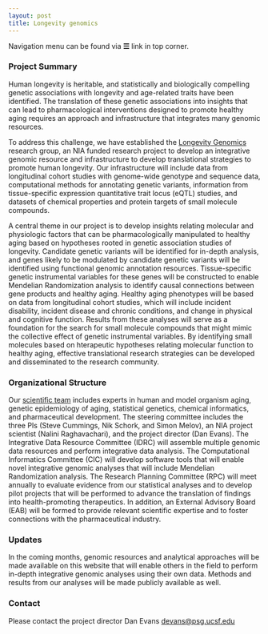 ```yaml
---
layout: post
title: Longevity genomics
---
```


Navigation menu can be found via **☰** link in top corner.

### Project Summary

Human longevity is heritable, and statistically and biologically compelling genetic associations with longevity and age-related traits have been identified.  The translation of these genetic associations into insights that can lead to pharmacological interventions designed to promote healthy aging requires an approach and infrastructure that integrates many genomic resources. 

To address this challenge, we have established the [Longevity Genomics](http://DanielEvansLab.github.io) research group, an NIA funded research project to develop an integrative genomic resource and infrastructure to develop translational strategies to promote human longevity. Our infrastructure will include data from longitudinal cohort studies with genome-wide genotype and sequence data, computational methods for annotating genetic variants, information from tissue-specific expression quantitative trait locus (eQTL) studies, and datasets of chemical properties and protein targets of small molecule compounds. 

A central theme in our project is to develop insights relating molecular and physiologic factors that can be pharmacologically manipulated to healthy aging based on hypotheses rooted in genetic association studies of longevity. Candidate genetic variants will be identified for in-depth analysis, and genes likely to be modulated by candidate genetic variants will be identified using functional genomic annotation resources. Tissue-specific genetic instrumental variables for these genes will be constructed to enable Mendelian Randomization analysis to identify causal connections between gene products and healthy aging. Healthy aging phenotypes will be based on data from longitudinal cohort studies, which will include incident disability, incident disease and chronic conditions, and change in physical and cognitive function. Results from these analyses will serve as a foundation for the search for small molecule compounds that might mimic the collective effect of genetic instrumental variables. By identifying small molecules based on hterapeutic hypotheses relating molecular function to healthy aging, effective translational research strategies can be developed and disseminated to the research community.

### Organizational Structure

Our [scientific team](http://DanielEvansLab.github.io/members) includes experts in human and model organism aging, genetic epidemiology of aging, statistical genetics, chemical informatics, and pharmaceutical development. The steering committee includes the three PIs (Steve Cummings, Nik Schork, and Simon Melov), an NIA project scientist (Nalini Raghavachari), and the project director (Dan Evans). The Integrative Data Resource Committee (IDRC) will assemble multiple genomic data resources and perform integrative data analysis. The Computational Informatics Committee (CIC) will develop software tools that will enable novel integrative genomic analyses that will include Mendelian Randomization analysis. The Research Planning Committee (RPC) will meet annually to evaluate evidence from our statistical analyses and to develop pilot projects that will be performed to advance the translation of findings into health-promoting therapeutics. In addition, an External Advisory Board (EAB) will be formed to provide relevant scientific expertise and to foster connections with the pharmaceutical industry.

### Updates

In the coming months, genomic resources and analytical approaches will be made available on this website that will enable others in the field to perform in-depth integrative genomic analyses using their own data. Methods and results from our analyses will be made publicly available as well.

### Contact

Please contact the project director Dan Evans <devans@psg.ucsf.edu>
